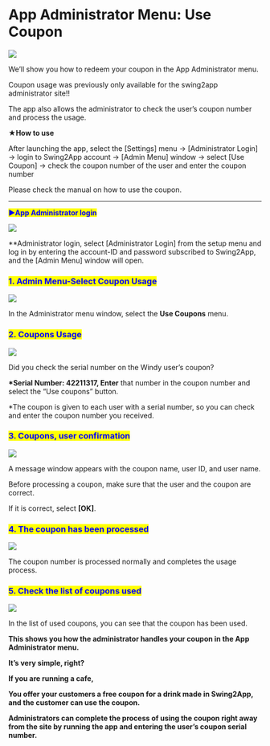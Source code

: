 # App Administrator Menu: Use Coupon

![](https://support.swing2app.com/wp-content/uploads/2018/10/use\_coupon.png)

We’ll show you how to redeem your coupon in the App Administrator menu.

Coupon usage was previously only available for the swing2app administrator site!!

The app also allows the administrator to check the user’s coupon number and process the usage.

**★How to use**

After launching the app, select the \[Settings] menu → \[Administrator Login] → login to Swing2App account → \[Admin Menu] window → select \[Use Coupon] → check the coupon number of the user and enter the coupon number

Please check the manual on how to use the coupon.

***

<mark style="color:blue;">**▶App Administrator login**</mark>

![](https://support.swing2app.com/wp-content/uploads/2018/10/admin1.png)

\*\*Administrator login, select \[Administrator Login] from the setup menu and log in by entering the account-ID and password subscribed to Swing2App, and the \[Admin Menu] window will open.



### <mark style="color:blue;">**1. Admin Menu-Select Coupon Usage**</mark>

![](https://support.swing2app.com/wp-content/uploads/2018/10/coup2.png)

In the Administrator menu window, select the **Use Coupons** menu.



### <mark style="color:blue;">**2. Coupons Usage**</mark>

![](https://support.swing2app.com/wp-content/uploads/2018/10/coup3.png)

Did you check the serial number on the Windy user’s coupon?

**\*Serial Number: 42211317, Enter** that number in the coupon number and select the “Use coupons” button.

\*The coupon is given to each user with a serial number, so you can check and enter the coupon number you received.



### <mark style="color:blue;">**3. Coupons, user confirmation**</mark>

![](https://support.swing2app.com/wp-content/uploads/2018/10/coup4.png)

A message window appears with the coupon name, user ID, and user name.

Before processing a coupon, make sure that the user and the coupon are correct.

If it is correct, select **\[OK]**.



### <mark style="color:blue;">**4. The coupon has been processed**</mark>

![](https://support.swing2app.com/wp-content/uploads/2018/10/coup6.png)

The coupon number is processed normally and completes the usage process.



### <mark style="color:blue;">**5.  Check the list of coupons used**</mark>

![](https://support.swing2app.com/wp-content/uploads/2018/10/coup7.png)

In the list of used coupons, you can see that the coupon has been used.

**This shows you how the administrator handles your coupon in the App Administrator menu.**

**It’s very simple, right?**

**If you are running a cafe,**

**You offer your customers a free coupon for a drink made in Swing2App, and the customer can use the coupon.**

**Administrators can complete the process of using the coupon right away from the site by running the app and entering the user’s coupon serial number.**
